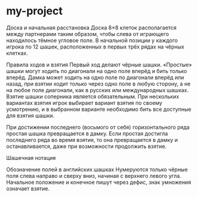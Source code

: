 # my-project

Доска и начальная расстановка
Доска 8×8 клеток располагается между партнерами таким образом, чтобы слева от играющего находилось тёмное угловое поле. В начальной позиции у каждого игрока по 12 шашек, расположенных в первых трёх рядах на чёрных клетках.

Правила ходов и взятия
Первый ход делают чёрные шашки. «Простые» шашки могут ходить по диагонали на одно поле вперёд и бить только вперёд. Дамка может ходить на одно поле по диагонали вперёд или назад, при взятии ходит только через одно поле в любую сторону, а не на любое поле диагонали, как в русских или международных шашках. Взятие шашки соперника является обязательным. При нескольких вариантах взятия игрок выбирает вариант взятия по своему усмотрению, и в выбранном варианте необходимо бить все доступные для взятия шашки.

При достижении последнего (восьмого от себя) горизонтального ряда простая шашка превращается в дамку. Если простая достигла последнего ряда во время взятия, то она превращается в дамку и останавливается, даже при возможности продолжить взятие.

Шашечная нотация

Обозначение полей в английских шашках
Нумеруются только чёрные поля слева направо и сверху вниз, начиная с верхнего левого угла. Начальное положение и конечное пишут через дефис, знак умножения означает взятие.
